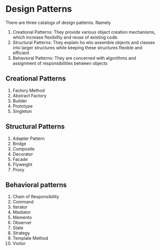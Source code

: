 # Design Patterns
There are three catalogs of design patterns. Namely

1. Creational Patterns: They provide various object creation mechanisms, which increase flexibility and reuse of existing code.
2. Structural Patterns: They explain ho wto assemble objects and classes into larger structures while keeping these structures flexible and efficient
3. Behavioral Patterns: They are concerned with algorithms and assignment of responsibilities between objects

## Creational Patterns
1. Factory Method
2. Abstract Factory
3. Builder
4. Prototype
5. Singleton

## Structural Patterns
1. Adapter Pattern
2. Bridge 
3. Composite
4. Decorator
5. Facade
6. Flyweight
7. Proxy

## Behavioral patterns
1. Chain of Responsibility
2. Command
3. Iterator
4. Mediator
5. Memento
6. Observer
7. State
8. Strategy
9. Template Method
10. Visitor